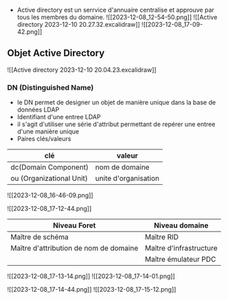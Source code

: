 
- Active directory est un serrvice d'annuaire centralise et approuve par tous les membres du domaine.
![[2023-12-08_12-54-50.png]]
![[Active directory 2023-12-10 20.27.32.excalidraw]]
![[2023-12-08_17-09-42.png]]
## Objet Active Directory
![[Active directory 2023-12-10 20.04.23.excalidraw]]
### DN (Distinguished Name)
- le DN permet de designer un objet de manière unique dans la base de données LDAP
- Identifiant d'une entree LDAP
- il s'agit d'utiliser une série d'attribut permettant de repérer une entree d'une manière unique
- Paires clés/valeurs

clé | valeur
-- | --
dc(Domain Component) | nom de domaine
ou (Organizational Unit) | unite d'organisation



![[2023-12-08_16-46-09.png]]

![[2023-12-08_17-12-44.png]]

| Niveau Foret | Niveau domaine |
| ---- | ---- |
| Maître de schéma | Maître RID |
| Maître d'attribution de nom de domaine | Maître d'infrastructure |
|  | Maître émulateur PDC |

![[2023-12-08_17-13-14.png]]
![[2023-12-08_17-14-01.png]]

![[2023-12-08_17-14-44.png]]
![[2023-12-08_17-15-12.png]]
